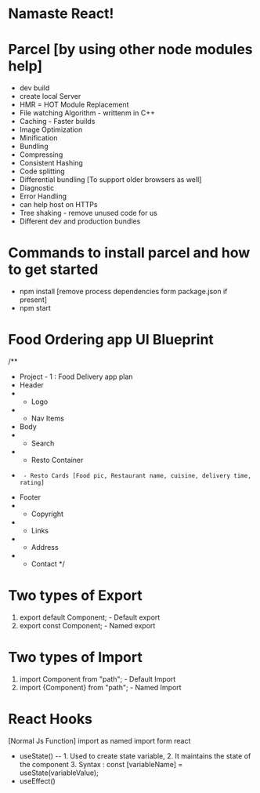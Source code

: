 # Namaste React!


 # Parcel [by using other node modules help]
- dev build
- create local Server
- HMR = HOT Module Replacement
- File watching Algorithm - writtenm in C++ 
- Caching - Faster builds 
- Image Optimization 
- Minification 
- Bundling
- Compressing
- Consistent Hashing
- Code splitting
- Differential bundling [To support older browsers as well]
- Diagnostic 
- Error Handling 
- can help host on HTTPs 
- Tree shaking - remove unused code for us
- Different dev and production bundles


# Commands to install parcel and how to get started
- npm install [remove process dependencies form package.json if present]
- npm start


# Food Ordering app UI Blueprint
/**
 * Project - 1 : Food Delivery app plan
 * Header
 *   - Logo
 *   - Nav Items
 * Body
 *  - Search 
 *  - Resto Container
 *      - Resto Cards [Food pic, Restaurant name, cuisine, delivery time, rating]
 * Footer
 *  - Copyright
 *  - Links
 *  - Address
 *  - Contact
 */

 # Two types of Export

 1. export default Component; - Default export 
 2. export const Component; - Named export

 # Two types of Import

 1. import Component from "path"; - Default Import
 2. import {Component} from "path"; - Named Import

 # React Hooks
 [Normal Js Function]
 import as named import form react
 - useState() -- 
        1. Used to create state variable,
        2. It maintains the state of the component
        3. Syntax : const [variableName] = useState(variableValue);
 - useEffect()